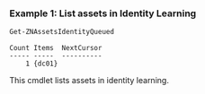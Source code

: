 ### Example 1: List assets in Identity Learning
```powershell
Get-ZNAssetsIdentityQueued
```

```output
Count Items  NextCursor
----- -----  ----------
    1 {dc01} 
```

This cmdlet lists assets in identity learning.
